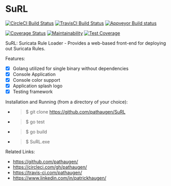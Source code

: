
SuRL
====
[![CircleCI Build Status](https://circleci.com/gh/pathaugen/SuRL.svg?style=svg)](https://circleci.com/gh/pathaugen/SuRL)
[![TravisCI Build Status](https://travis-ci.com/pathaugen/SuRL.svg?branch=master)](https://travis-ci.com/pathaugen/SuRL)
[![Appveyor Build status](https://ci.appveyor.com/api/projects/status/1n27h2lx289cla3x/branch/master?svg=true)](https://ci.appveyor.com/project/PatrickHaugen/surl/branch/master)

[![Coverage Status](https://coveralls.io/repos/github/pathaugen/SuRL/badge.svg?branch=master)](https://coveralls.io/github/pathaugen/SuRL?branch=master)
[![Maintainability](https://api.codeclimate.com/v1/badges/e67094ac5ca3016e63cf/maintainability)](https://codeclimate.com/github/pathaugen/SuRL/maintainability)
[![Test Coverage](https://api.codeclimate.com/v1/badges/e67094ac5ca3016e63cf/test_coverage)](https://codeclimate.com/github/pathaugen/SuRL/test_coverage)

SuRL: Suricata Rule Loader - Provides a web-based front-end for deploying out Suricata Rules.

Features:
* [x] Golang utilized for single binary without dependencies
* [x] Console Application
* [x] Console color support
* [x] Application splash logo
* [x] Testing framework

Installation and Running (from a directory of your choice):
* > $ git clone https://github.com/pathaugen/SuRL
* > $ go test
* > $ go build
* > $ SuRL.exe

Related Links:
* https://github.com/pathaugen/
* https://circleci.com/gh/pathaugen/
* https://travis-ci.com/pathaugen/
* https://www.linkedin.com/in/patrickhaugen/
